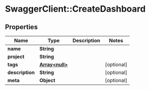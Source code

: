 # SwaggerClient::CreateDashboard

## Properties
Name | Type | Description | Notes
------------ | ------------- | ------------- | -------------
**name** | **String** |  | 
**project** | **String** |  | 
**tags** | [**Array&lt;null&gt;**](.md) |  | [optional] 
**description** | **String** |  | [optional] 
**meta** | **Object** |  | [optional] 

